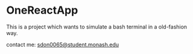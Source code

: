 # OneReactApp
This is a project which wants to simulate a bash terminal in a old-fashion way.

contact me: sdon0065@student.monash.edu